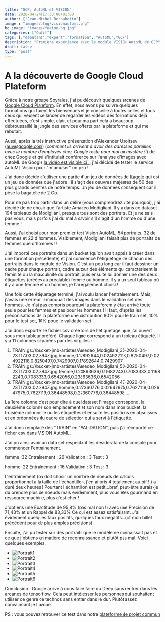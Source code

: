 ```yaml
---
title: "GCP, AutoML et VISION"
date: 2020-04-24T17:30:00+01:00
author: ["Jean-Michel Bernabotto"]
image : "images/blog/visionautoml.png"
bg_image: "images/featue-bg.jpg"
categories: ["Outil"]
tags: [,"débutant","expert","formation", "AutoML","GCP"]
description: "Première expérience avec le module VISION AutoML de GCP"
draft: false
type: "post"
---
```


# A la découverte de Google Cloud Plateform

Grâce à notre groupe Spyrales, j'ai pu découvir quelques arcanes de [Google Cloud Plateform](https://console.gloud.google.com). En effet, nous avons pu suivre quelques formations qui furent les bienvenues et je conseille à toutes celles et tous ceux qui veulent se lancer de regarder les vidéos des formations déjà effectuées, c'est simple, clair, et pour ma part cela a beaucoup débroussaillé la jungle des services offerts par la plateforme et qui me rebutait. 

Aussi, après la très instructive présentation d'Alexander Usoltsev (auv@google.com) (_comment ils arrivent à avoir des adresses pareilles avec le nombre d'employés chez Google reste pour moi un mystère !!_) de chez Google et qui s'intitulait conférence sur l'analyse d'images avec autoML de Google 
[la vidéo est visible ici :](https://minio.lab.sspcloud.fr/strainel/spyrales_conf1_google_20200423.mp4), j'ai décidé de tester le service AutoML Vision pour "m'amuser" un peu !

J'ai donc décidé d'utiliser une partie d'un jeu de données de [Kaggle](https://www.kaggle.com/ikarus777/best-artworks-of-all-time) qui est un jeu de données que j'adore : il s'agit des oeuvres majeures de 50 des plus grands peintres de notre temps. Un jeu de données conséquent car il pèse la bagatelle de 2 Go. 

Pour ne pas trop partir dans un délire (vous comprendrez vite pourquoi), j'ai décidé de ne chosir que l'artiste Amadeo Modigliani. Il y a dans ce dataset 194 tableaux de Modigliani, presque tous sont des portraits. Et je ne sais pas vous, mais parfois j'ai du mal à savoir s'il s'agit d'un homme ou d'une femme !

Aussi, j'ai choisi pour mon premier test Vision AutoML, 54 portraits. 32 de femmes et 22 d'hommes. Visiblement, Modigliani faisait plus de portraits de femmes que d'hommes !! 

J'ai importé ces portraits dans un bucket (qu'on avait appris à créer dans une formation précédente) et j'ai commencé l'étiquetage de chacun des portraits dans le module de Vision. C'est un peu long car il faut dessiner un cadre ppur chaque portrait, cadre autour des éléments qui caractérisent la féminité ou la masculinité du portrait, puis ensuite lui donner une des deux étiquettes (créées au préalable) femme ou homme. Il y a un seul tableau où il y a une femme et un homme, je l'ai également choisi ! 

Une fois cette étiquetage terminé, j'ai voulu lancer l'entrainement. Mais, j'avais une erreur, il manquait des images dans le validation set des hommes. Je n'ai pas compris pourquoi la plateforem y était arrivé toute seule pour les femmes et pas pour les hommes ! Il faut, d'après les préconisations de la plateforme une distribution 80% pour le train set, 10% pour le test set, 10% poue le validation set. 

J'ai donc exporter le fichier csv créé lors de l'étiquetage, que j'ai ouvert sous mon tableur préféré. Chaque ligne correspond à un tableau étiqueté. Il y a 11 colonnes séparées par des virgules :

1. TRAIN,gs://bucket-jmb-artistes/Amedeo_Modigliani_35-2020-04-23T17:03:02.894Z.jpg,homme,0.17892644,0.024922118,0.8250497,0.024922118,0.8250497,0.7429907,0.17892644,0.7429907
2. TRAIN,gs://bucket-jmb-artistes/Amedeo_Modigliani_50-2020-04-23T17:03:02.894Z.jpg,femme,0.23863636,0.11682243,0.7083333,0.11682243,0.7083333,0.6542056,0.23863636,0.6542056
3. TRAIN,gs://bucket-jmb-artistes/Amedeo_Modigliani_47-2020-04-23T17:03:02.894Z.jpg,homme,0.27360776,0.02647975,0.7627119,0.02647975,0.7627119,0.36448598,0.27360776,0.36448598
...

La 1ère colonne c'est pour dire à quel dataset l'image correspond, la deuxième colonne son emplacement et son nom dans mon bucket, la troisième colonne le ou les étiquettes et ensuite les positions en abscisses et en ordonnées du cadre de sélection qui a servi à l'étiquette.

J'ai donc remplacé des "TRAIN" en "VALIDATION", puis j'ai réimporté ce ficher csv dans VISION AutoML. 

J'ai pu ainsi avoir un data set respectant les desiderata de la console pour commencer l'entrainement.

femme :32
Entraînement : 26
Validation : 3
Test : 3
	
homme: 22
Entraînement : 16
Validation : 3
Test : 3

L'entrainement (on doit chosir un nombre de noeuds de calculs proportionnel à la taille de l'échantillon, j'en ai pris 4 totalement au pif ! ) a duré deux heures !  Pourtant l'échantillon est petit...bref, peut-être aurais-je dû prendre plus de noeuds mais évidemment, plus vous êtes gourmand en ressource machine, plus c'est cher ! 


J'obtiens une Exactitude de 95,8% (pas mal non !) avec une Precision de 71,43% et un Rappel de 83,33%  Ce qui est assez satisfaisant. J'ai évidement quelques faux positifs, quelques faux négatifs...(cf mon billet précédent pour de plus amples précisions).

Ensuite, j'ai pu tester sur des portraits que le modèle ne connaissait pas et ce que j'obtiens en matière de reconnaissance et plutôt pas mal. 
Voici quelques exemples.

* ![Portrait1](https://github.com/jmbernabotto/web/blob/master/static/images/blog/portrait1.png)
* ![Portrait2](https://github.com/jmbernabotto/web/blob/master/static/images/blog/portrait2.png)
* ![Portrait3](https://github.com/jmbernabotto/web/blob/master/static/images/blog/portrait3.png)
* ![Portrait4](https://github.com/jmbernabotto/web/blob/master/static/images/blog/portrait4.png)
* ![Portrait5](https://github.com/jmbernabotto/web/blob/master/static/images/blog/portrait5.png)
* ![Portrait6](https://github.com/jmbernabotto/web/blob/master/static/images/blog/portrait6.png)


Conclusion : Google arrive à nous faire faire du Deep sans rentrer dans les arcanes de tensorflow. Cela peut intéresser les personnes qui souhaitent utiliser ce genre de technos sans entrer dans le dur. Plutôt assez convaincant je l'avoue. 

PS : vous pouvez retrouver ce test dans notre [plateforme de projet commun](https://console.cloud.google.com/vision/datasets?authuser=0&project=autoformation-python)